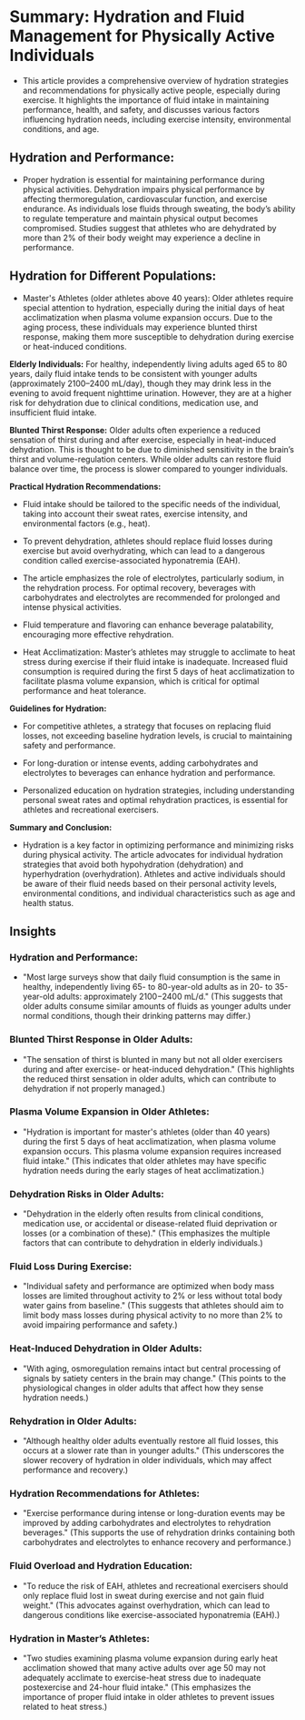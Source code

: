 # **Summary: Hydration and Fluid Management for Physically Active Individuals**

- This article provides a comprehensive overview of hydration strategies and recommendations for physically active people, especially during exercise. It highlights the importance of fluid intake in maintaining performance, health, and safety, and discusses various factors influencing hydration needs, including exercise intensity, environmental conditions, and age.

## **Hydration and Performance:**

- Proper hydration is essential for maintaining performance during physical activities. Dehydration impairs physical performance by affecting thermoregulation, cardiovascular function, and exercise endurance. As individuals lose fluids through sweating, the body’s ability to regulate temperature and maintain physical output becomes compromised. Studies suggest that athletes who are dehydrated by more than 2% of their body weight may experience a decline in performance.

## **Hydration for Different Populations:**

- Master's Athletes (older athletes above 40 years): Older athletes require special attention to hydration, especially during the initial days of heat acclimatization when plasma volume expansion occurs. Due to the aging process, these individuals may experience blunted thirst response, making them more susceptible to dehydration during exercise or heat-induced conditions.
        
**Elderly Individuals:** For healthy, independently living adults aged 65 to 80 years, daily fluid intake tends to be consistent with younger adults (approximately 2100–2400 mL/day), though they may drink less in the evening to avoid frequent nighttime urination. However, they are at a higher risk for dehydration due to clinical conditions, medication use, and insufficient fluid intake.

**Blunted Thirst Response:** Older adults often experience a reduced sensation of thirst during and after exercise, especially in heat-induced dehydration. This is thought to be due to diminished sensitivity in the brain’s thirst and volume-regulation centers. While older adults can restore fluid balance over time, the process is slower compared to younger individuals.

**Practical Hydration Recommendations:**

- Fluid intake should be tailored to the specific needs of the individual, taking into account their sweat rates, exercise intensity, and environmental factors (e.g., heat).

- To prevent dehydration, athletes should replace fluid losses during exercise but avoid overhydrating, which can lead to a dangerous condition called exercise-associated hyponatremia (EAH).

- The article emphasizes the role of electrolytes, particularly sodium, in the rehydration process. For optimal recovery, beverages with carbohydrates and electrolytes are recommended for prolonged and intense physical activities.

- Fluid temperature and flavoring can enhance beverage palatability, encouraging more effective rehydration.

- Heat Acclimatization: Master’s athletes may struggle to acclimate to heat stress during exercise if their fluid intake is inadequate. Increased fluid consumption is required during the first 5 days of heat acclimatization to facilitate plasma volume expansion, which is critical for optimal performance and heat tolerance.

**Guidelines for Hydration:**

- For competitive athletes, a strategy that focuses on replacing fluid losses, not exceeding baseline hydration levels, is crucial to maintaining safety and performance.

- For long-duration or intense events, adding carbohydrates and electrolytes to beverages can enhance hydration and performance.

- Personalized education on hydration strategies, including understanding personal sweat rates and optimal rehydration practices, is essential for athletes and recreational exercisers.

**Summary and Conclusion:**

- Hydration is a key factor in optimizing performance and minimizing risks during physical activity. The article advocates for individual hydration strategies that avoid both hypohydration (dehydration) and hyperhydration (overhydration). Athletes and active individuals should be aware of their fluid needs based on their personal activity levels, environmental conditions, and individual characteristics such as age and health status.


## **Insights**

### **Hydration and Performance:**

- "Most large surveys show that daily fluid consumption is the same in healthy, independently living 65- to 80-year-old adults as in 20- to 35-year-old adults: approximately 2100−2400 mL/d." (This suggests that older adults consume similar amounts of fluids as younger adults under normal conditions, though their drinking patterns may differ.)

### **Blunted Thirst Response in Older Adults:**

- "The sensation of thirst is blunted in many but not all older exercisers during and after exercise- or heat-induced dehydration." (This highlights the reduced thirst sensation in older adults, which can contribute to dehydration if not properly managed.)

### **Plasma Volume Expansion in Older Athletes:**

- "Hydration is important for master's athletes (older than 40 years) during the first 5 days of heat acclimatization, when plasma volume expansion occurs. This plasma volume expansion requires increased fluid intake." (This indicates that older athletes may have specific hydration needs during the early stages of heat acclimatization.)

### **Dehydration Risks in Older Adults:**

- "Dehydration in the elderly often results from clinical conditions, medication use, or accidental or disease-related fluid deprivation or losses (or a combination of these)." (This emphasizes the multiple factors that can contribute to dehydration in elderly individuals.)

### **Fluid Loss During Exercise:**

- "Individual safety and performance are optimized when body mass losses are limited throughout activity to 2% or less without total body water gains from baseline." (This suggests that athletes should aim to limit body mass losses during physical activity to no more than 2% to avoid impairing performance and safety.)

### **Heat-Induced Dehydration in Older Adults:**

- "With aging, osmoregulation remains intact but central processing of signals by satiety centers in the brain may change." (This points to the physiological changes in older adults that affect how they sense hydration needs.)

### **Rehydration in Older Adults:**

- "Although healthy older adults eventually restore all fluid losses, this occurs at a slower rate than in younger adults." (This underscores the slower recovery of hydration in older individuals, which may affect performance and recovery.)

### **Hydration Recommendations for Athletes:**

- "Exercise performance during intense or long-duration events may be improved by adding carbohydrates and electrolytes to rehydration beverages." (This supports the use of rehydration drinks containing both carbohydrates and electrolytes to enhance recovery and performance.)

### **Fluid Overload and Hydration Education:**

- "To reduce the risk of EAH, athletes and recreational exercisers should only replace fluid lost in sweat during exercise and not gain fluid weight." (This advocates against overhydration, which can lead to dangerous conditions like exercise-associated hyponatremia (EAH).)

### **Hydration in Master’s Athletes:**

- "Two studies examining plasma volume expansion during early heat acclimation showed that many active adults over age 50 may not adequately acclimate to exercise-heat stress due to inadequate postexercise and 24-hour fluid intake." (This emphasizes the importance of proper fluid intake in older athletes to prevent issues related to heat stress.)